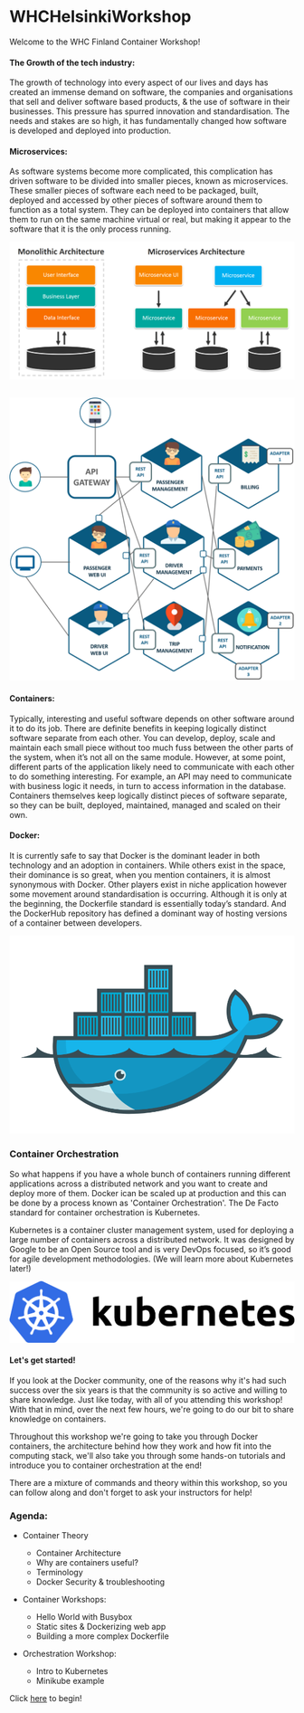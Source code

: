 # WHCHelsinkiWorkshop

Welcome to the WHC Finland Container Workshop! 

#### The Growth of the tech industry:
The growth of technology into every aspect of our lives and days has created an immense demand on software, the companies and organisations that sell and deliver software based products, & the use of software in their businesses. This pressure has spurred innovation and standardisation. The needs and stakes are so high, it has fundamentally changed how software is developed and deployed into production.

#### Microservices:
As software systems become more complicated, this complication has driven software to be divided into smaller pieces, known as microservices. These smaller pieces of software each need to be packaged, built, deployed and accessed by other pieces of software around them to function as a total system. They can be deployed into containers that allow them to run on the same machine virtual or real, but making it appear to the software that it is the only process running.

![alt text](/InstructorNotes/Images/microservices-vs-monolithic.jpg)

##

![alt text](/InstructorNotes/Images/Microservice-Architecture.png)

#### Containers:
Typically, interesting and useful software depends on other software around it to do its job. There are definite benefits in keeping logically distinct software separate from each other. You can develop, deploy, scale and maintain each small piece without too much fuss between the other parts of the system, when it’s not all on the same module. However, at some point, different parts of the application likely need to communicate with each other to do something interesting. For example, an API may need to communicate with business logic it needs, in turn to access information in the database. Containers themselves keep logically distinct pieces of software separate, so they can be built, deployed, maintained, managed and scaled on their own.

#### Docker:
It is currently safe to say that Docker is the dominant leader in both technology and an adoption in containers. While others exist in the space, their dominance is so great, when you mention containers, it is almost synonymous with Docker. Other players exist in niche application however some movement around standardisation is occurring. Although it is only at the beginning, the Dockerfile standard is essentially today’s standard. And the DockerHub repository has defined a dominant way of hosting versions of a container between developers.

![alt text](/InstructorNotes/Images/Docker3.png)

### Container Orchestration

So what happens if you have a whole bunch of containers running different applications across a distributed network and you want to create and deploy more of them. Docker ican be scaled up at production and this can be done by a process known as 'Container Orchestration'. The De Facto standard for container orchestration is Kubernetes.

Kubernetes is a container cluster management system, used for deploying a large number of containers across a distributed network. It was designed by Google to be an Open Source tool and is very DevOps focused, so it’s good for agile development methodologies. (We will learn more about Kubernetes later!)

![alt text](/InstructorNotes/Images/kubernetes.png)


#### Let's get started!
If you look at the Docker community, one of the reasons why it's had such success over the six years is that the community is so active and willing to share knowledge. Just like today, with all of you attending this workshop! With that in mind, over the next few hours, we're going to do our bit to share knowledge on containers.

Throughout this workshop we're going to take you through Docker containers, the architecture behind how they work and how fit into the computing stack, we'll also take you through some hands-on tutorials and introduce you to container orchestration at the end!

There are a mixture of commands and theory within this workshop, so you can follow along and don't forget to ask your instructors for help!


 ### Agenda:

* Container Theory
    * Container Architecture
    * Why are containers useful?
    * Terminology
    * Docker Security & troubleshooting

* Container Workshops:
    * Hello World with Busybox
    * Static sites & Dockerizing web app
    * Building a more complex Dockerfile

* Orchestration Workshop:
    * Intro to Kubernetes
    * Minikube example

Click [here](https://github.com/nishalad95/WHCHelsinkiWorkshop/blob/master/Workshops/ContainerWorkshop1/Part1.md) to begin!